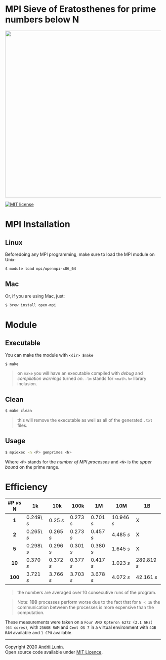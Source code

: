 # MPI Sieve of Eratosthenes for prime numbers below N

<p align="center">
   <img src="https://res.cloudinary.com/practicaldev/image/fetch/s--99UhkUVh--/c_imagga_scale,f_auto,fl_progressive,h_900,q_auto,w_1600/https://dev-to-uploads.s3.amazonaws.com/i/lo9f1k07sxb8qleixpzg.png" width="540px">
</p>

<p>
	<a href="https://github.com/moon1ock/MPI_primes/blob/main/LICENSE"><img src="https://img.shields.io/badge/license-MIT-blue.svg" alt="MIT license"></a>
</p>

# MPI Installation

## Linux

Beforedoing any MPI programming, make sure to load the MPI module on Unix:

```bash
$ module load mpi/openmpi-x86_64
```

## Mac

Or, if you are using Mac, just:
```bash
$ brew install open-mpi
```


# Module

## Executable

You can make the module with `<dir> $make`

```bash
$ make
```
> on `make` you will have an executable compiled with _debug_ and _compilation warnings_ turned *on*.
> `-lm` stands for `<math.h>` library inclusion.

## Clean

``` bash
$ make clean
```
> this will remove the executable as well as all of the generated `.txt` files.


## Usage

```bash
$ mpiexec -n <P> genprimes <N>
```
Where `<P>` stands for the _number of MPI processes_ and `<N>` is the _upper bound_ on the prime range.


# Efficiency

| #P _vs_ N 	| 1k     	| 10k    	| 100k   	| 1M     	| 10M     	| 1B       	|
|:-------:	|--------	|--------	|--------	|--------	|---------	|----------	|
|  **1**  	| 0.249\ _s_ 	|  0.25 _s_ 	| 0.273 _s_ 	| 0.701 _s_ 	| 10.946 _s_ 	|     X    	|
|  **2**  	| 0.265\ _s_ 	| 0.265 _s_ 	| 0.273 _s_ 	| 0.457 _s_ 	| 4.485 _s_  	|     X    	|
|  **5**  	| 0.298\ _s_ 	| 0.296 _s_ 	| 0.301 _s_ 	| 0.380 _s_ 	| 1.645 _s_  	|     X    	|
|  **10** 	| 0.370 _s_ 	| 0.372 _s_ 	| 0.377 _s_ 	| 0.417 _s_ 	| 1.023 _s_  	| 289.819 _s_ 	|
| **100** 	| 3.721 _s_ 	| 3.766 _s_ 	| 3.703 _s_ 	| 3.678 _s_ 	| 4.072 _s_  	|  42.161 _s_ 	|

> the numbers are averaged over 10 consecutive runs of the program.

> Note: **100** processes perform worse due to the fact that for `N < 1B` the communication between the processes is more expensive than the computation. 

These measurements were taken on a `Four AMD Opteron 6272 (2.1 GHz) (64 cores)`, with `256GB RAM` and `Cent OS 7` in a virtual environment with `4GB RAM` available and `1 CPU` available.


--------------------
Copyright 2020 [Andrii Lunin](https://github.com/moon1ock).
<br>
Open source code available under [MIT Licence](https://github.com/moon1ock).
